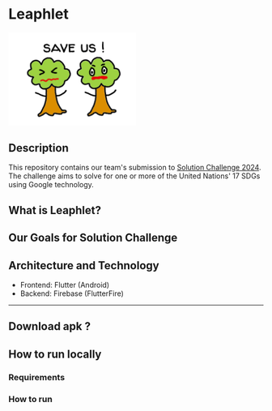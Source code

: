 # Leaphlet
<!-- ![image](./assets/logo1.png) -->
<img src="./assets/logo1.png" alt="drawing" width="50%"/>

## Description
This repository contains our team's submission to [Solution Challenge 2024](https://developers.google.com/community/gdsc-solution-challenge?hl=en). The challenge aims to solve for one or more of the United Nations' 17 SDGs using Google technology.

## What is Leaphlet?

## Our Goals for Solution Challenge

## Architecture and Technology
- Frontend: Flutter (Android)
- Backend: Firebase (FlutterFire)

---

## Download apk ?

## How to run locally
### Requirements
### How to run